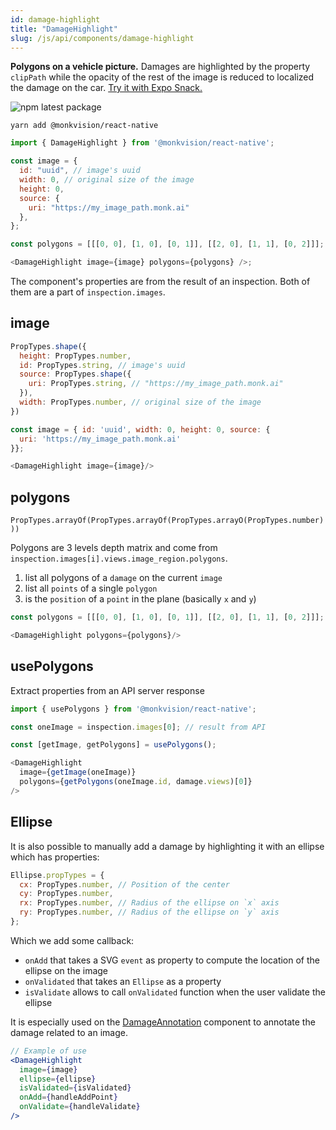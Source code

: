 ```yaml
---
id: damage-highlight
title: "DamageHighlight"
slug: /js/api/components/damage-highlight
---
```


**Polygons on a vehicle picture.**
Damages are highlighted by the property `clipPath` while the opacity of the rest of the image is reduced to localized
the damage on the car.
[Try it with Expo Snack.](https://snack.expo.dev/@alexandre-em-monk/damagehighlight-component)

![npm latest package](https://img.shields.io/npm/v/@monkvision/react-native/latest.svg)

```yarn
yarn add @monkvision/react-native
```

``` javascript
import { DamageHighlight } from '@monkvision/react-native';
```

``` javascript
const image = {
  id: "uuid", // image's uuid
  width: 0, // original size of the image
  height: 0,
  source: {
    uri: "https://my_image_path.monk.ai"
  },
};

const polygons = [[[0, 0], [1, 0], [0, 1]], [[2, 0], [1, 1], [0, 2]]];

<DamageHighlight image={image} polygons={polygons} />;
```

The component's properties are from the result of an inspection. Both of them are a part of `inspection.images`.

## image

``` javascript
PropTypes.shape({
  height: PropTypes.number,
  id: PropTypes.string, // image's uuid
  source: PropTypes.shape({
    uri: PropTypes.string, // "https://my_image_path.monk.ai"
  }),
  width: PropTypes.number, // original size of the image
})
```

``` javascript
const image = { id: 'uuid', width: 0, height: 0, source: {
  uri: 'https://my_image_path.monk.ai'
}};

<DamageHighlight image={image}/>
```

## polygons

`PropTypes.arrayOf(PropTypes.arrayOf(PropTypes.arrayO(PropTypes.number)))`

Polygons are 3 levels depth matrix and come from `inspection.images[i].views.image_region.polygons`.

1. list all polygons of a `damage` on the current `image`
2. list all `points` of a single `polygon`
3. is the `position` of a `point` in the plane (basically `x` and `y`)

```js
const polygons = [[[0, 0], [1, 0], [0, 1]], [[2, 0], [1, 1], [0, 2]]];

<DamageHighlight polygons={polygons}/>
```

## usePolygons

Extract properties from an API server response

``` javascript
import { usePolygons } from '@monkvision/react-native';
```

``` javascript
const oneImage = inspection.images[0]; // result from API

const [getImage, getPolygons] = usePolygons();

<DamageHighlight
  image={getImage(oneImage)}
  polygons={getPolygons(oneImage.id, damage.views)[0]}
/>
```

## Ellipse

It is also possible to manually add a damage by highlighting it with an ellipse which has properties:

```js
Ellipse.propTypes = {
  cx: PropTypes.number, // Position of the center
  cy: PropTypes.number,
  rx: PropTypes.number, // Radius of the ellipse on `x` axis
  ry: PropTypes.number, // Radius of the ellipse on `y` axis
};
```

Which we add some callback:

* `onAdd` that takes a SVG `event` as property to compute the location of the ellipse on the image
* `onValidated` that takes an `Ellipse` as a property
* `isValidate` allows to call `onValidated` function when the user validate the ellipse

It is especially used on
the [DamageAnnotation](https://monkvision.github.io/monkjs/docs/js/api/components/damage-annotation) component to
annotate the damage related to an image.

```jsx
// Example of use
<DamageHighlight
  image={image}
  ellipse={ellipse}
  isValidated={isValidated}
  onAdd={handleAddPoint}
  onValidate={handleValidate}
/>
```
